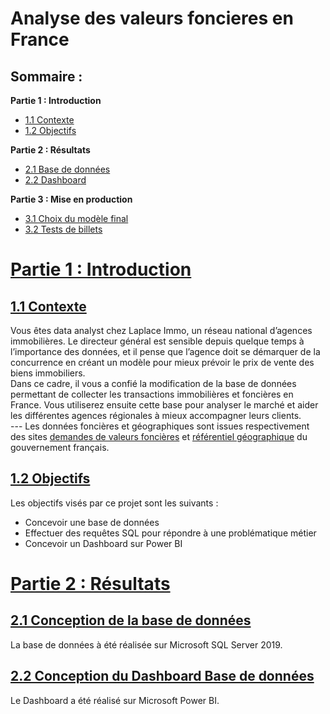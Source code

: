 # Analyse des valeurs foncieres en France
## Sommaire :
 **Partie 1 : Introduction**
 - <a href="#C1">1.1 Contexte</a>
 - <a href="#C1">1.2 Objectifs</a>
  
**Partie 2 : Résultats**
 - <a href="#C2">2.1 Base de données</a>
 - <a href="#C3">2.2 Dashboard</a>
 
**Partie 3 : Mise en production**
 - <a href="#C4">3.1 Choix du modèle final</a>
 - <a href="#C5">3.2 Tests de billets</a>


# <u> Partie 1 : Introduction</u>

## <a name="C1"><u>1.1 Contexte</u></a>
 Vous êtes data analyst chez Laplace Immo, un réseau national d’agences immobilières.
 Le directeur général est sensible depuis quelque temps à l’importance des données, et il pense que l’agence doit se démarquer de la concurrence en créant un modèle pour mieux prévoir le prix de vente des biens immobiliers. 
<br>Dans ce cadre, il vous a confié la modification de la base de données permettant de collecter les transactions immobilières et foncières en France. Vous utiliserez ensuite cette base pour analyser le marché et aider les différentes agences régionales à mieux accompagner leurs clients.
<br>---
Les données foncières et géographiques sont issues respectivement des sites [demandes de valeurs foncières](https://www.data.gouv.fr/fr/datasets/demandes-de-valeurs-foncieres/) et [référentiel géographique](https://www.data.gouv.fr/fr/datasets/referentiel-geographique-francais-communes-unites-urbaines-aires-urbaines-departements-academies-regions/) du gouvernement français.


## <a name="C2"><u>1.2 Objectifs</u></a>
Les objectifs visés par ce projet sont les suivants : <br>
 - Concevoir une base de données
 - Effectuer des requêtes SQL pour répondre à une problématique métier
 - Concevoir un Dashboard sur Power BI

# <u> Partie 2 : Résultats</u>

## <a name="C3"><u>2.1 Conception de la base de données</u></a>
La base de données à été réalisée sur Microsoft SQL Server 2019.

## <a name="C3"><u>2.2 Conception du Dashboard Base de données</u></a>
Le Dashboard a été réalisé sur Microsoft Power BI.
